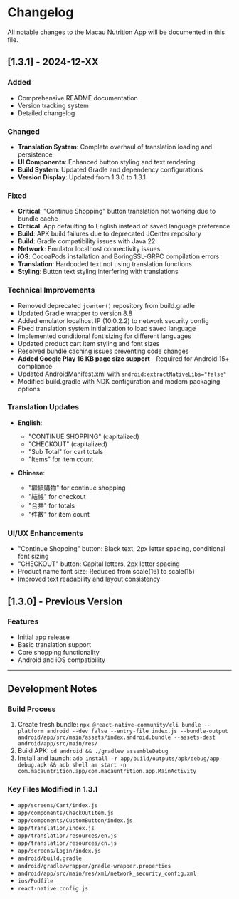 # Changelog

All notable changes to the Macau Nutrition App will be documented in this file.

## [1.3.1] - 2024-12-XX

### Added
- Comprehensive README documentation
- Version tracking system
- Detailed changelog

### Changed
- **Translation System**: Complete overhaul of translation loading and persistence
- **UI Components**: Enhanced button styling and text rendering
- **Build System**: Updated Gradle and dependency configurations
- **Version Display**: Updated from 1.3.0 to 1.3.1

### Fixed
- **Critical**: "Continue Shopping" button translation not working due to bundle cache
- **Critical**: App defaulting to English instead of saved language preference
- **Build**: APK build failures due to deprecated JCenter repository
- **Build**: Gradle compatibility issues with Java 22
- **Network**: Emulator localhost connectivity issues
- **iOS**: CocoaPods installation and BoringSSL-GRPC compilation errors
- **Translation**: Hardcoded text not using translation functions
- **Styling**: Button text styling interfering with translations

### Technical Improvements
- Removed deprecated `jcenter()` repository from build.gradle
- Updated Gradle wrapper to version 8.8
- Added emulator localhost IP (10.0.2.2) to network security config
- Fixed translation system initialization to load saved language
- Implemented conditional font sizing for different languages
- Updated product cart item styling and font sizes
- Resolved bundle caching issues preventing code changes
- **Added Google Play 16 KB page size support** - Required for Android 15+ compliance
- Updated AndroidManifest.xml with `android:extractNativeLibs="false"`
- Modified build.gradle with NDK configuration and modern packaging options

### Translation Updates
- **English**:
  - "CONTINUE SHOPPING" (capitalized)
  - "CHECKOUT" (capitalized)
  - "Sub Total" for cart totals
  - "Items" for item count

- **Chinese**:
  - "繼續購物" for continue shopping
  - "結帳" for checkout
  - "合共" for totals
  - "件數" for item count

### UI/UX Enhancements
- "Continue Shopping" button: Black text, 2px letter spacing, conditional font sizing
- "CHECKOUT" button: Capital letters, 2px letter spacing
- Product name font size: Reduced from scale(16) to scale(15)
- Improved text readability and layout consistency

## [1.3.0] - Previous Version

### Features
- Initial app release
- Basic translation support
- Core shopping functionality
- Android and iOS compatibility

---

## Development Notes

### Build Process
1. Create fresh bundle: `npx @react-native-community/cli bundle --platform android --dev false --entry-file index.js --bundle-output android/app/src/main/assets/index.android.bundle --assets-dest android/app/src/main/res/`
2. Build APK: `cd android && ./gradlew assembleDebug`
3. Install and launch: `adb install -r app/build/outputs/apk/debug/app-debug.apk && adb shell am start -n com.macauntrition.app/com.macauntrition.app.MainActivity`

### Key Files Modified in 1.3.1
- `app/screens/Cart/index.js`
- `app/components/CheckOutItem.js`
- `app/components/CustomButton/index.js`
- `app/translation/index.js`
- `app/translation/resources/en.js`
- `app/translation/resources/cn.js`
- `app/screens/Login/index.js`
- `android/build.gradle`
- `android/gradle/wrapper/gradle-wrapper.properties`
- `android/app/src/main/res/xml/network_security_config.xml`
- `ios/Podfile`
- `react-native.config.js`
